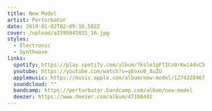 ```yaml
---
title: New Model
artist: Perturbator
date: 2019-01-02T02:09:10.582Z
cover: /upload/a3395045031_16.jpg
styles:
  - Electronic
  - Synthwave
links:
  spotify: https://play.spotify.com/album/7ksle1gFTICo9rKw14dvC5
  youtube: https://youtube.com/watch?v=qEoxu0_8uZU
  applemusic: https://music.apple.com/album/new-model/1274328467
  soundcloud: ""
  bandcamp: https://perturbator.bandcamp.com/album/new-model
  deezer: https://www.deezer.com/album/47108402
---
```

